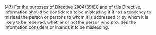 (47) For the purposes of Directive 2004/39/EC and of this Directive, information should be considered to be misleading if it has a tendency to mislead the person or persons to whom it is addressed or by whom it is likely to be received, whether or not the person who provides the information considers or intends it to be misleading.